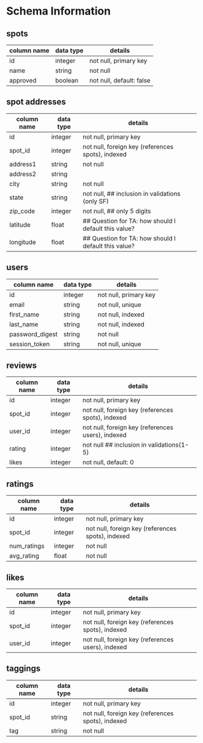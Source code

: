 # Schema Information

## spots
column name | data type | details
------------|-----------|-----------------------
id          | integer   | not null, primary key
name        | string    | not null
approved    | boolean   | not null, default: false

## spot addresses
column name | data type | details
------------|-----------|-----------------------
id          | integer   | not null, primary key
spot_id     | integer   | not null, foreign key (references spots), indexed
address1    | string    | not null
address2    | string    |
city        | string    | not null
state       | string    | not null, ## inclusion in validations (only SF)
zip_code    | integer   | not null, ## only 5 digits
latitude    | float     |           ## Question for TA: how should I default this value?
longitude   | float     |           ## Question for TA: how should I default this value?

## users
column name     | data type | details
----------------|-----------|-----------------------
id              | integer   | not null, primary key
email           | string    | not null, unique
first_name      | string    | not null, indexed
last_name       | string    | not null, indexed
password_digest | string    | not null
session_token   | string    | not null, unique

## reviews
column name | data type | details
------------|-----------|-----------------------
id          | integer   | not null, primary key
spot_id     | integer   | not null, foreign key (references spots), indexed
user_id     | integer   | not null, foreign key (references users), indexed
rating      | integer   | not null ## inclusion in validations(1-5)
likes       | integer   | not null, default: 0

## ratings
column name | data type | details
------------|-----------|-----------------------
id          | integer   | not null, primary key
spot_id     | integer   | not null, foreign key (references spots), indexed
num_ratings | integer   | not null
avg_rating  | float     | not null

## likes
column name | data type | details
------------|-----------|-----------------------
id          | integer   | not null, primary key
spot_id     | integer   | not null, foreign key (references spots), indexed
user_id     | integer   | not null, foreign key (references users), indexed

## taggings
column name | data type | details
------------|-----------|-----------------------
id          | integer   | not null, primary key
spot_id     | string    | not null, foreign key (references spots), indexed
tag         | string    | not null
